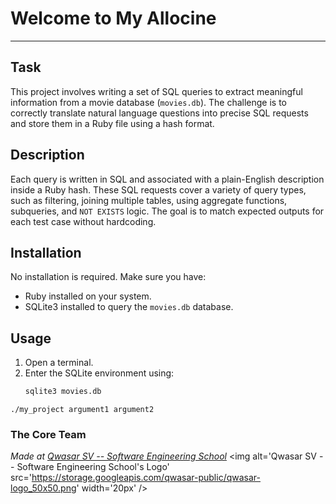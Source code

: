 # Welcome to My Allocine
***

## Task
This project involves writing a set of SQL queries to extract meaningful information from a movie database (`movies.db`). The challenge is to correctly translate natural language questions into precise SQL requests and store them in a Ruby file using a hash format.


## Description
Each query is written in SQL and associated with a plain-English description inside a Ruby hash. These SQL requests cover a variety of query types, such as filtering, joining multiple tables, using aggregate functions, subqueries, and `NOT EXISTS` logic. The goal is to match expected outputs for each test case without hardcoding.


## Installation
No installation is required. Make sure you have:
- Ruby installed on your system.
- SQLite3 installed to query the `movies.db` database.


## Usage
1. Open a terminal.
2. Enter the SQLite environment using:
   ```bash
   sqlite3 movies.db
```
./my_project argument1 argument2
```

### The Core Team


<span><i>Made at <a href='https://qwasar.io'>Qwasar SV -- Software Engineering School</a></i></span>
<span><img alt='Qwasar SV -- Software Engineering School's Logo' src='https://storage.googleapis.com/qwasar-public/qwasar-logo_50x50.png' width='20px' /></span>

